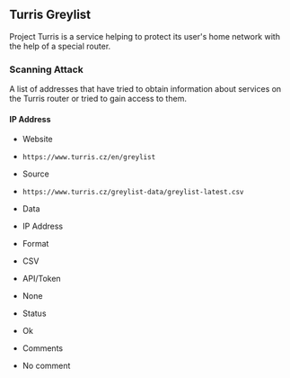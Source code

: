 ## Turris Greylist

Project Turris is a service helping to protect its user's home network with the
help of a special router.

### Scanning Attack

 A list of addresses that have tried to obtain information about services on the
 Turris router or tried to gain access to them.

#### IP Address 
>
* Website
 - `https://www.turris.cz/en/greylist`
* Source
 - `https://www.turris.cz/greylist-data/greylist-latest.csv`
* Data
 - IP Address
* Format
 - CSV
* API/Token
 - None
* Status
 - Ok
* Comments
 - No comment
